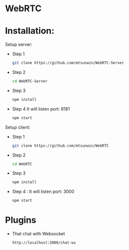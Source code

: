 # WebRTC

# Installation:

Setup server:
- Step 1
  ```sh
  git clone https://github.com/mtsunwin/WebRTC-Server
  ```
- Step 2  
  ```sh
  cd WebRTC-Server
  ```
- Step 3  
  ```sh
  npm install
  ```
- Step 4 It will listen port: 8181
  ```sh
  npm start
  ```
 
Setup client:
- Step 1
  ```sh
  git clone https://github.com/mtsunwin/WebRTC
  ```
- Step 2
  ```sh
  cd WebRTC
  ```
- Step 3
  ```sh
  npm install
  ```  
- Step 4 : It will listen port: 3000
  ```sh
  npm start
  ```  

# Plugins

- That chat with Websocket
  ```sh
  http://localhost:3000/chat-ws
  ```  
